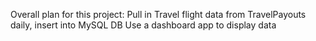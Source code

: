 Overall plan for this project:
Pull in Travel flight data from TravelPayouts daily, insert into MySQL DB
Use a dashboard app to display data